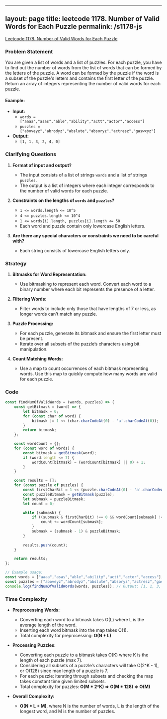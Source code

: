
---
layout: page
title: leetcode 1178. Number of Valid Words for Each Puzzle
permalink: /s1178-js
---
[Leetcode 1178. Number of Valid Words for Each Puzzle](https://algoadvance.github.io/algoadvance/l1178)
### Problem Statement

You are given a list of words and a list of puzzles. For each puzzle, you have to find out the number of words from the list of words that can be formed by the letters of the puzzle. A word can be formed by the puzzle if the word is a subset of the puzzle's letters and contains the first letter of the puzzle. Return an array of integers representing the number of valid words for each puzzle.

#### Example:
- **Input:**
  - `words = ["aaaa","asas","able","ability","actt","actor","access"]`
  - `puzzles = ["aboveyz","abrodyz","abslute","absoryz","actresz","gaswxyz"]`
- **Output:**
  - `[1, 1, 3, 2, 4, 0]`

### Clarifying Questions

1. **Format of input and output?**
   - The input consists of a list of strings `words` and a list of strings `puzzles`.
   - The output is a list of integers where each integer corresponds to the number of valid words for each puzzle.

2. **Constraints on the lengths of `words` and `puzzles`?**
   - `1 <= words.length <= 10^5`
   - `4 <= puzzles.length <= 10^4`
   - `1 <= words[i].length, puzzles[i].length <= 50`
   - Each word and puzzle contain only lowercase English letters.

3. **Are there any special characters or constraints we need to be careful with?**
   - Each string consists of lowercase English letters only.

### Strategy

1. **Bitmasks for Word Representation:**
   - Use bitmasking to represent each word. Convert each word to a binary number where each bit represents the presence of a letter.

2. **Filtering Words:**
   - Filter words to include only those that have lengths of 7 or less, as longer words can't match any puzzle.

3. **Puzzle Processing:**
   - For each puzzle, generate its bitmask and ensure the first letter must be present.
   - Iterate over all subsets of the puzzle’s characters using bit manipulation.

4. **Count Matching Words:**
   - Use a map to count occurrences of each bitmask representing words. Use this map to quickly compute how many words are valid for each puzzle.

### Code

```javascript
const findNumOfValidWords = (words, puzzles) => {
    const getBitmask = (word) => {
        let bitmask = 0;
        for (const char of word) {
            bitmask |= 1 << (char.charCodeAt(0) - 'a'.charCodeAt(0));
        }
        return bitmask;
    };

    const wordCount = {};
    for (const word of words) {
        const bitmask = getBitmask(word);
        if (word.length <= 7) {
            wordCount[bitmask] = (wordCount[bitmask] || 0) + 1;
        }
    }

    const results = [];
    for (const puzzle of puzzles) {
        const firstCharBit = 1 << (puzzle.charCodeAt(0) - 'a'.charCodeAt(0));
        const puzzleBitmask = getBitmask(puzzle);
        let submask = puzzleBitmask;
        let count = 0;

        while (submask) {
            if ((submask & firstCharBit) !== 0 && wordCount[submask] !== undefined) {
                count += wordCount[submask];
            }
            submask = (submask - 1) & puzzleBitmask;
        }
        
        results.push(count);
    }

    return results;
};

// Example usage:
const words = ["aaaa","asas","able","ability","actt","actor","access"];
const puzzles = ["aboveyz","abrodyz","abslute","absoryz","actresz","gaswxyz"];
console.log(findNumOfValidWords(words, puzzles)); // Output: [1, 1, 3, 2, 4, 0]
```

### Time Complexity

- **Preprocessing Words:**
  - Converting each word to a bitmask takes O(L) where L is the average length of the word.
  - Inserting each word bitmask into the map takes O(1).
  - Total complexity for preprocessing: **O(N * L)**
  
- **Processing Puzzles:**
  - Converting each puzzle to a bitmask takes O(K) where K is the length of each puzzle (max 7).
  - Considering all subsets of a puzzle’s characters will take O(2^K - 1), or O(128) since max length of a puzzle is 7.
  - For each puzzle: iterating through subsets and checking the map takes constant time given limited subsets.
  - Total complexity for puzzles: **O(M * 2^K) => O(M * 128) => O(M)**

- **Overall Complexity:**
  - **O(N * L + M)**, where N is the number of words, L is the length of the longest word, and M is the number of puzzles.
